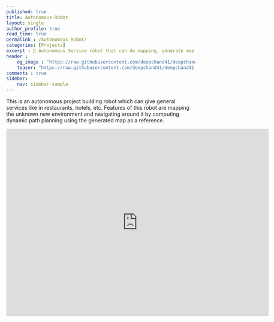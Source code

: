 ```yaml
---
published: true
title: Autonomous Robot
layout: single
author_profile: true
read_time: true
permalink : /Autonomous Robot/
categories: [Projects]
excerpt : 🤖 Autonomous Service robot that can do mapping, generate map and navigate around by using dynamic path planning. 
header :
    og_image : "https://raw.githubusercontent.com/deepchand41/deepchand41.github.io/main/images/baby-warmer.png"
    teaser: "https://raw.githubusercontent.com/deepchand41/deepchand41.github.io/main/images/baby-warmer.png"
comments : true
sidebar:
    nav: sidebar-sample
---
```


This is an autonomous project building robot which can give general services like in restaurants, hotels, etc. Features of this robot are mapping the unknown new environment and navigating around it by computing dynamic path planning using the generated map as a reference. 

<iframe width="700" height="500" src="https://www.youtube.com/embed/WeGQjVxKR2k" frameborder="0" allow="accelerometer; autoplay; encrypted-media; gyroscope; picture-in-picture" allowfullscreen></iframe>

<br>
